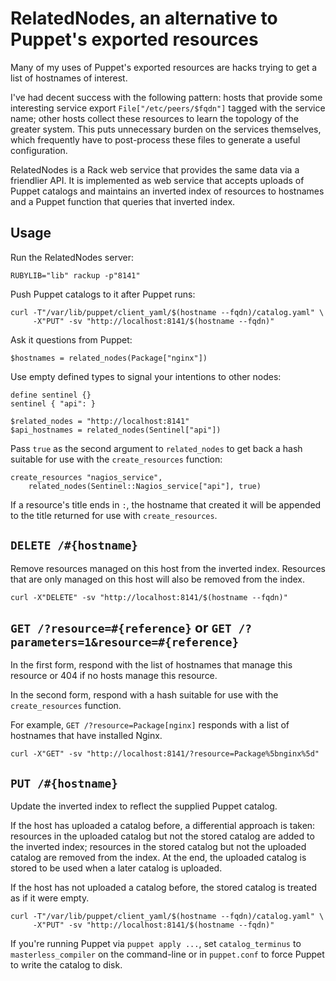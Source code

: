 RelatedNodes, an alternative to Puppet's exported resources
===========================================================

Many of my uses of Puppet's exported resources are hacks trying to get
a list of hostnames of interest.

I've had decent success with the following pattern: hosts that provide
some interesting service export `File["/etc/peers/$fqdn"]` tagged with
the service name; other hosts collect these resources to learn the
topology of the greater system.  This puts unnecessary burden on the
services themselves, which frequently have to post-process these files
to generate a useful configuration.

RelatedNodes is a Rack web service that provides the same data via a
friendlier API.  It is implemented as web service that accepts uploads
of Puppet catalogs and maintains an inverted index of resources to
hostnames and a Puppet function that queries that inverted index.

Usage
-----

Run the RelatedNodes server:

    RUBYLIB="lib" rackup -p"8141"

Push Puppet catalogs to it after Puppet runs:

    curl -T"/var/lib/puppet/client_yaml/$(hostname --fqdn)/catalog.yaml" \
         -X"PUT" -sv "http://localhost:8141/$(hostname --fqdn)"

Ask it questions from Puppet:

    $hostnames = related_nodes(Package["nginx"])

Use empty defined types to signal your intentions to other nodes:

    define sentinel {}
    sentinel { "api": }

	$related_nodes = "http://localhost:8141"
    $api_hostnames = related_nodes(Sentinel["api"])

Pass `true` as the second argument to `related_nodes` to get back a hash
suitable for use with the `create_resources` function:

    create_resources "nagios_service",
        related_nodes(Sentinel::Nagios_service["api"], true)

If a resource's title ends in `:`, the hostname that created it will be
appended to the title returned for use with `create_resources`.

`DELETE /#{hostname}`
---------------------

Remove resources managed on this host from the inverted index.  Resources
that are only managed on this host will also be removed from the index.

    curl -X"DELETE" -sv "http://localhost:8141/$(hostname --fqdn)"

`GET /?resource=#{reference}` or `GET /?parameters=1&resource=#{reference}`
---------------------------------------------------------------------------

In the first form, respond with the list of hostnames that manage this
resource or 404 if no hosts manage this resource.

In the second form, respond with a hash suitable for use with the
`create_resources` function.

For example, `GET /?resource=Package[nginx]` responds with a list of
hostnames that have installed Nginx.

    curl -X"GET" -sv "http://localhost:8141/?resource=Package%5bnginx%5d"

`PUT /#{hostname}`
------------------

Update the inverted index to reflect the supplied Puppet catalog.

If the host has uploaded a catalog before, a differential approach is
taken: resources in the uploaded catalog but not the stored catalog are
added to the inverted index; resources in the stored catalog but not
the uploaded catalog are removed from the index.  At the end, the
uploaded catalog is stored to be used when a later catalog is uploaded.

If the host has not uploaded a catalog before, the stored catalog is
treated as if it were empty.

    curl -T"/var/lib/puppet/client_yaml/$(hostname --fqdn)/catalog.yaml" \
         -X"PUT" -sv "http://localhost:8141/$(hostname --fqdn)"

If you're running Puppet via `puppet apply ...`, set `catalog_terminus` to
`masterless_compiler` on the command-line or in `puppet.conf` to force Puppet
to write the catalog to disk.
